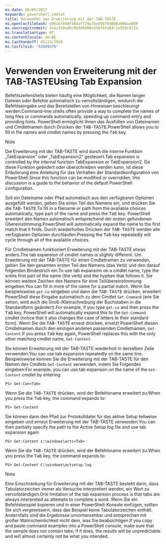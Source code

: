 ```yaml
---
ms.date: 06/05/2017
keywords: powershell,cmdlet
title: Verwenden von Erweiterung mit der TAB-TASTE
ms.openlocfilehash: d96cbf848f464aff29a7bed9b70d0b6a000aa808
ms.sourcegitcommit: 2aec310ad0c0b048400cb56f6fa64c1e554c812a
ms.translationtype: HT
ms.contentlocale: de-DE
ms.lasthandoff: 05/23/2020
ms.locfileid: "83809376"
---
```

# <a name="using-tab-expansion"></a><span data-ttu-id="62424-103">Verwenden von Erweiterung mit der TAB-TASTE</span><span class="sxs-lookup"><span data-stu-id="62424-103">Using Tab Expansion</span></span>

<span data-ttu-id="62424-104">Befehlszeilenshells bieten häufig eine Möglichkeit, die Namen langer Dateien oder Befehle automatisch zu vervollständigen, wodurch die Befehlseingabe und das Bereitstellen von Hinweisen beschleunigt werden.</span><span class="sxs-lookup"><span data-stu-id="62424-104">Command-line shells often provide a way to complete the names of long files or commands automatically, speeding up command entry and providing hints.</span></span> <span data-ttu-id="62424-105">PowerShell ermöglicht Ihnen das Ausfüllen von Dateinamen und Cmdletnamen durch Drücken der <kbd>TAB-TASTE</kbd>.</span><span class="sxs-lookup"><span data-stu-id="62424-105">PowerShell allows you to fill in file names and cmdlet names by pressing the <kbd>Tab</kbd> key.</span></span>

> [!NOTE]
> <span data-ttu-id="62424-106">Die Erweiterung mit der TAB-TASTE wird durch die interne Funktion „TabExpansion“ oder „TabExpansion2“ gesteuert.</span><span class="sxs-lookup"><span data-stu-id="62424-106">Tab expansion is controlled by the internal function TabExpansion or TabExpansion2.</span></span> <span data-ttu-id="62424-107">Da diese Funktion geändert oder überschrieben werden kann, ist diese Erläuterung eine Anleitung für das Verhalten der Standardkonfiguration von PowerShell.</span><span class="sxs-lookup"><span data-stu-id="62424-107">Since this function can be modified or overridden, this discussion is a guide to the behavior of the default PowerShell configuration.</span></span>

<span data-ttu-id="62424-108">Soll ein Dateiname oder Pfad automatisch aus den verfügbaren Optionen ausgefüllt werden, geben Sie einen Teil des Namens ein, und drücken Sie die <kbd>TAB-TASTE</kbd>.</span><span class="sxs-lookup"><span data-stu-id="62424-108">To fill in a filename or path from the available choices automatically, type part of the name and press the <kbd>Tab</kbd> key.</span></span> <span data-ttu-id="62424-109">PowerShell erweitert den Namen automatisch entsprechend der ersten gefundenen Übereinstimmung.</span><span class="sxs-lookup"><span data-stu-id="62424-109">PowerShell will automatically expand the name to the first match that it finds.</span></span> <span data-ttu-id="62424-110">Durch wiederholtes Drücken der <kbd>TAB-TASTE</kbd> werden alle verfügbaren Optionen durchlaufen.</span><span class="sxs-lookup"><span data-stu-id="62424-110">Pressing the <kbd>Tab</kbd> key repeatedly will cycle through all of the available choices.</span></span>

<span data-ttu-id="62424-111">Für Cmdletnamen funktioniert Erweiterung mit der TAB-TASTE etwas anders.</span><span class="sxs-lookup"><span data-stu-id="62424-111">The tab expansion of cmdlet names is slightly different.</span></span> <span data-ttu-id="62424-112">Um Erweiterung mit der TAB-TASTE für einen Cmdletnamen zu verwenden, geben Sie den gesamten ersten Teil des Namens (das Verb) und den darauf folgenden Bindestrich ein.</span><span class="sxs-lookup"><span data-stu-id="62424-112">To use tab expansion on a cmdlet name, type the entire first part of the name (the verb) and the hyphen that follows it.</span></span> <span data-ttu-id="62424-113">Sie können weitere Zeichen des Namens für eine Teilübereinstimmung eingeben.</span><span class="sxs-lookup"><span data-stu-id="62424-113">You can fill in more of the name for a partial match.</span></span> <span data-ttu-id="62424-114">Wenn Sie beispielsweise `get-co` eingeben und dann die <kbd>TAB-TASTE</kbd> drücken, erweitert PowerShell diese Eingabe automatisch zu dem Cmdlet `Get-Command` (wie Sie sehen, wird auch die Groß-/Kleinschreibung der Buchstaben in die Standardform geändert).</span><span class="sxs-lookup"><span data-stu-id="62424-114">For example, if you type `get-co` and then press the <kbd>Tab</kbd> key, PowerShell will automatically expand this to the `Get-Command` cmdlet (notice that it also changes the case of letters to their standard form).</span></span> <span data-ttu-id="62424-115">Wenn Sie die <kbd>TAB-TASTE</kbd> erneut drücken, ersetzt PowerShell diesen Cmdletnamen durch den einzigen anderen passenden Cmdletnamen, `Get-Content`.</span><span class="sxs-lookup"><span data-stu-id="62424-115">If you press <kbd>Tab</kbd> key again, PowerShell replaces this with the only other matching cmdlet name, `Get-Content`.</span></span>

<span data-ttu-id="62424-116">Sie können Erweiterung mit der TAB-TASTE wiederholt in derselben Zeile verwenden.</span><span class="sxs-lookup"><span data-stu-id="62424-116">You can use tab expansion repeatedly on the same line.</span></span> <span data-ttu-id="62424-117">Beispielsweise können Sie die Erweiterung mit der TAB-TASTE für den Namen des Cmdlets `Get-Content` verwenden, indem Sie Folgendes eingeben:</span><span class="sxs-lookup"><span data-stu-id="62424-117">For example, you can use tab expansion on the name of the `Get-Content` cmdlet by entering:</span></span>

```
PS> Get-Con<Tab>
```

<span data-ttu-id="62424-118">Wenn Sie die <kbd>TAB-TASTE</kbd> drücken, wird der Befehlsname erweitert zu:</span><span class="sxs-lookup"><span data-stu-id="62424-118">When you press the <kbd>Tab</kbd> key, the command expands to:</span></span>

```
PS> Get-Content
```

<span data-ttu-id="62424-119">Sie können dann den Pfad zur Protokolldatei für das aktive Setup teilweise eingeben und erneut Erweiterung mit der TAB-TASTE verwenden:</span><span class="sxs-lookup"><span data-stu-id="62424-119">You can then partially specify the path to the Active Setup log file and use tab expansion again:</span></span>

```
PS> Get-Content c:\windows\acts<Tab>
```

<span data-ttu-id="62424-120">Wenn Sie die <kbd>TAB-TASTE</kbd> drücken, wird der Befehlsname erweitert zu:</span><span class="sxs-lookup"><span data-stu-id="62424-120">When you press the <kbd>Tab</kbd> key, the command expands to:</span></span>

```
PS> Get-Content C:\windows\actsetup.log
```

> [!NOTE]
> <span data-ttu-id="62424-121">Eine Einschränkung für Erweiterung mit der TAB-TASTE besteht darin, dass Tabulatorzeichen immer als Versuche interpretiert werden, ein Wort zu vervollständigen.</span><span class="sxs-lookup"><span data-stu-id="62424-121">One limitation of the tab expansion process is that tabs are always interpreted as attempts to complete a word.</span></span> <span data-ttu-id="62424-122">Wenn Sie ein Befehlsbeispiel kopieren und in einer PowerShell-Konsole einfügen, sollten Sie sich vergewissern, dass das Beispiel keine Tabulatorzeichen enthält. Andernfalls sind die Ergebnisse unvorhersehbar und entsprechen mit großer Wahrscheinlichkeit nicht dem, was Sie beabsichtigen.</span><span class="sxs-lookup"><span data-stu-id="62424-122">If you copy and paste command examples into a PowerShell console, make sure that the sample does not contain tabs; if it does, the results will be unpredictable and will almost certainly not be what you intended.</span></span>
